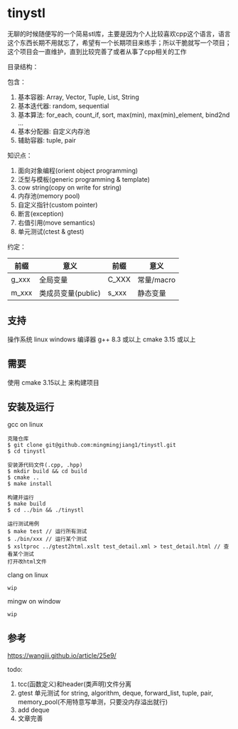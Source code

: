# tinystl

无聊的时候随便写的一个简易stl库，主要是因为个人比较喜欢cpp这个语言，语言这个东西长期不用就忘了，希望有一个长期项目来练手；所以干脆就写一个项目；
这个项目会一直维护，直到比较完善了或者从事了cpp相关的工作

目录结构：


包含：
1. 基本容器: Array, Vector, Tuple, List, String
2. 基本迭代器: random, sequential
3. 基本算法: for_each, count_if, sort, max(min), max(min)_element, bind2nd ...
4. 基本分配器: 自定义内存池
5. 辅助容器: tuple, pair

知识点：
1. 面向对象编程(orient object programming)
2. 泛型与模板(generic programming & template)
3. cow string(copy on write for string)
4. 内存池(memory pool)  
5. 自定义指针(custom pointer)
6. 断言(exception)
7. 右值引用(move semantics)
8. 单元测试(ctest & gtest)

约定：

| 前缀 | 意义               | 前缀 | 意义       |
| ---- | ------------------ | ---- | ---------- |
| g_xxx   | 全局变量           | C_XXX   | 常量/macro |
| m_xxx   | 类成员变量(public) | s_xxx   | 静态变量   |




## 支持
操作系统
linux
windows
编译器
g++ 8.3 或以上
cmake 3.15 或以上

## 需要
使用 cmake 3.15以上 来构建项目

## 安装及运行

gcc on linux
``` shell
克隆仓库
$ git clone git@github.com:mingmingjiang1/tinystl.git
$ cd tinystl

安装源代码文件(.cpp, .hpp)
$ mkdir build && cd build
$ cmake ..
$ make install

构建并运行
$ make build
$ cd ../bin && ./tinystl

运行测试用例
$ make test // 运行所有测试
$ ./bin/xxx // 运行某个测试
$ xsltproc ../gtest2html.xslt test_detail.xml > test_detail.html // 查看某个测试
打开改html文件
```

clang on linux
```
wip
```

mingw on window
```
wip

```

## 参考
https://wangjii.github.io/article/25e9/


todo:
1. tcc(函数定义)和header(类声明)文件分离
2. gtest 单元测试 for string, algorithm, deque, forward_list, tuple, pair, memory_pool(不用特意写单测，只要没内存溢出就行)
3. add deque
4. 文章完善




